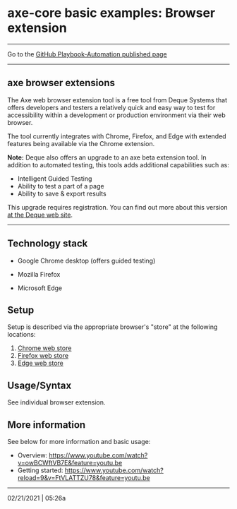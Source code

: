# axe-core basic examples: Browser extension

---

Go to the [GitHub Playbook-Automation published page](https://section508coordinators.github.io/Dev-Automation/)

---

## axe browser extensions

The Axe web browser extension tool is a free tool from Deque Systems that offers developers and testers a relatively quick and easy way to test for accessibility within a development or production environment via their web browser.

The tool currently integrates with Chrome, Firefox, and Edge with extended features being available via the Chrome extension.

**Note:** Deque also offers an upgrade to an axe beta extension tool. In addition to automated testing, this tools adds additional capabilities such as:

- Intelligent Guided Testing
- Ability to test a part of a page
- Ability to save & export results

This upgrade requires registration. You can find out more about this version [at the Deque web site](https://www.deque.com/axe/beta/?utm_source=dequeuniversity&utm_medium=referral&utm_campaign=axebeta_domore).

---

## Technology stack

- Google Chrome desktop (offers guided testing)

- Mozilla Firefox

- Microsoft Edge

  

## Setup

Setup is described via the appropriate browser's "store" at the following locations:

1. [Chrome web store](https://chrome.google.com/webstore/detail/axe-web-accessibility-tes/lhdoppojpmngadmnindnejefpokejbdd?hl=en-US)
2. [Firefox web store](https://addons.mozilla.org/en-US/firefox/addon/axe-devtools/)
3. [Edge web store](https://microsoftedge.microsoft.com/addons/detail/axe-web-accessibility-t/kcenlimkmjjkdfcaleembgmldmnnlfkn)

## Usage/Syntax

See individual browser extension.

## More information

See below for more information and basic usage:

- Overview: https://www.youtube.com/watch?v=owBCWftVB7E&feature=youtu.be
- Getting started: https://www.youtube.com/watch?reload=9&v=FtVLATTZU78&feature=youtu.be 

---

02/21/2021 | 05:26a

